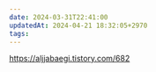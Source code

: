 ```yaml
---
date: 2024-03-31T22:41:00
updatedAt: 2024-04-21 18:32:05+2970
tags: 
---
```

https://aljjabaegi.tistory.com/682